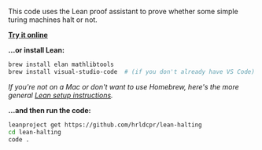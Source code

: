 This code uses the Lean proof assistant to prove whether some simple turing machines halt or not.

**[Try it online](https://leanprover-community.github.io/lean-web-editor/#url=https%3A%2F%2Fraw.githubusercontent.com%2Fhrldcpr%2Flean-halting%2Fmain%2Fsrc%2Fhalting.lean)**

**…or install Lean:**
```sh
brew install elan mathlibtools
brew install visual-studio-code  # (if you don't already have VS Code)
```
*If you're not on a Mac or don't want to use Homebrew, here's the more general [Lean setup instructions](https://leanprover-community.github.io/get_started.html).*

**…and then run the code:**
```sh
leanproject get https://github.com/hrldcpr/lean-halting
cd lean-halting
code .
```
